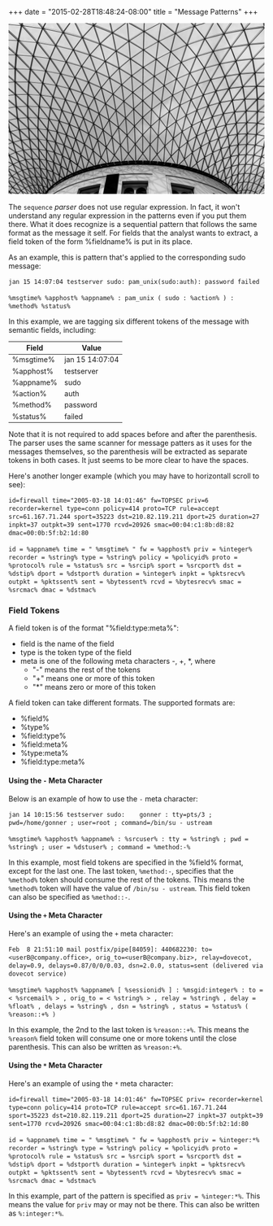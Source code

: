 +++
date = "2015-02-28T18:48:24-08:00"
title = "Message Patterns"
+++

<a href="#" class="image fit"><img src="/images/pic08.jpg" alt="" /></a>

The `sequence` _parser_ does not use regular expression. In fact, it won't understand any regular expression in the patterns even if you put them there. What it does recognize is a sequential pattern that follows the same format as the message it self. For fields that the analyst wants to extract, a field token of the form %fieldname% is put in its place.

As an example, this is pattern that's applied to the corresponding sudo message:


```
jan 15 14:07:04 testserver sudo: pam_unix(sudo:auth): password failed

%msgtime% %apphost% %appname% : pam_unix ( sudo : %action% ) : %method% %status%
```

In this example, we are tagging six different tokens of the message with semantic fields, including:

| Field | Value |
|-------|-------|
| %msgtime% | jan 15 14:07:04 |
| %apphost% | testserver |
| %appname% | sudo |
| %action% | auth |
| %method% | password |
| %status% | failed |

Note that it is not required to add spaces before and after the parenthesis. The parser uses the same scanner for message patters as it uses for the messages themselves, so the parenthesis will be extracted as separate tokens in both cases. It just seems to be more clear to have the spaces.

Here's another longer example (which you may have to horizontall scroll to see):

```
id=firewall time="2005-03-18 14:01:46" fw=TOPSEC priv=6 recorder=kernel type=conn policy=414 proto=TCP rule=accept src=61.167.71.244 sport=35223 dst=210.82.119.211 dport=25 duration=27 inpkt=37 outpkt=39 sent=1770 rcvd=20926 smac=00:04:c1:8b:d8:82 dmac=00:0b:5f:b2:1d:80

id = %appname% time = " %msgtime% " fw = %apphost% priv = %integer% recorder = %string% type = %string% policy = %policyid% proto = %protocol% rule = %status% src = %srcip% sport = %srcport% dst = %dstip% dport = %dstport% duration = %integer% inpkt = %pktsrecv% outpkt = %pktssent% sent = %bytessent% rcvd = %bytesrecv% smac = %srcmac% dmac = %dstmac%
```

### Field Tokens

A field token is of the format "%field:type:meta%":

* field is the name of the field
* type is the token type of the field
* meta is one of the following meta characters -, +, *, where
  * "-" means the rest of the tokens
  * "+" means one or more of this token
  * "*" means zero or more of this token

A field token can take different formats. The supported formats are:

* %field%
* %type%
* %field:type%
* %field:meta%
* %type:meta%
* %field:type:meta%

#### Using the `-` Meta Character

Below is an example of how to use the `-` meta character:

```
jan 14 10:15:56 testserver sudo:    gonner : tty=pts/3 ; pwd=/home/gonner ; user=root ; command=/bin/su - ustream

%msgtime% %apphost% %appname% : %srcuser% : tty = %string% ; pwd = %string% ; user = %dstuser% ; command = %method:-%
```

In this example, most field tokens are specified in the %field% format, except for the last one. The last token, `%method:-`, specifies that the `%method%` token should consume the rest of the tokens. This means the `%method%` token will have the value of `/bin/su - ustream`. This field token can also be specified as `%method::-`.

#### Using the `+` Meta Character

Here's an example of using the `+` meta character:

```
Feb  8 21:51:10 mail postfix/pipe[84059]: 440682230: to=<userB@company.office>, orig_to=<userB@company.biz>, relay=dovecot, delay=0.9, delays=0.87/0/0/0.03, dsn=2.0.0, status=sent (delivered via dovecot service)

%msgtime% %apphost% %appname% [ %sessionid% ] : %msgid:integer% : to = < %srcemail% > , orig_to = < %string% > , relay = %string% , delay = %float% , delays = %string% , dsn = %string% , status = %status% ( %reason::+% )
```

In this example, the 2nd to the last token is `%reason::+%`. This means the `%reason%` field token will consume one or more tokens until the close parenthesis. This can also be written as `%reason:+%`.

#### Using the `*` Meta Character

Here's an example of using the `*` meta character:

```
id=firewall time="2005-03-18 14:01:46" fw=TOPSEC priv= recorder=kernel type=conn policy=414 proto=TCP rule=accept src=61.167.71.244 sport=35223 dst=210.82.119.211 dport=25 duration=27 inpkt=37 outpkt=39 sent=1770 rcvd=20926 smac=00:04:c1:8b:d8:82 dmac=00:0b:5f:b2:1d:80

id = %appname% time = " %msgtime% " fw = %apphost% priv = %integer:*% recorder = %string% type = %string% policy = %policyid% proto = %protocol% rule = %status% src = %srcip% sport = %srcport% dst = %dstip% dport = %dstport% duration = %integer% inpkt = %pktsrecv% outpkt = %pktssent% sent = %bytessent% rcvd = %bytesrecv% smac = %srcmac% dmac = %dstmac%
```

In this example, part of the pattern is specified as `priv = %integer:*%`. This means the value for `priv` may or may not be there. This can also be written as `%:integer:*%`.
